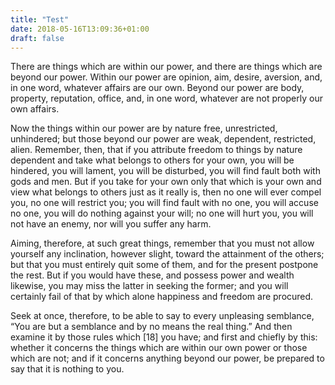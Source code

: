 ```yaml
---
title: "Test"
date: 2018-05-16T13:09:36+01:00
draft: false
---
```


There are things which are within our power, and there are things which are beyond our power. Within our power are opinion, aim, desire, aversion, and, in one word, whatever affairs are our own. Beyond our power are body, property, reputation, office, and, in one word, whatever are not properly our own affairs.

Now the things within our power are by nature free, unrestricted, unhindered; but those beyond our power are weak, dependent, restricted, alien. Remember, then, that if you attribute freedom to things by nature dependent and take what belongs to others for your own, you will be hindered, you will lament, you will be disturbed, you will find fault both with gods and men. But if you take for your own only that which is your own and view what belongs to others just as it really is, then no one will ever compel you, no one will restrict you; you will find fault with no one, you will accuse no one, you will do nothing against your will; no one will hurt you, you will not have an enemy, nor will you suffer any harm.

Aiming, therefore, at such great things, remember that you must not allow yourself any inclination, however slight, toward the attainment of the others; but that you must entirely quit some of them, and for the present postpone the rest. But if you would have these, and possess power and wealth likewise, you may miss the latter in seeking the former; and you will certainly fail of that by which alone happiness and freedom are procured.

Seek at once, therefore, to be able to say to every unpleasing semblance, “You are but a semblance and by no means the real thing.” And then examine it by those rules which [18] you have; and first and chiefly by this: whether it concerns the things which are within our own power or those which are not; and if it concerns anything beyond our power, be prepared to say that it is nothing to you.
